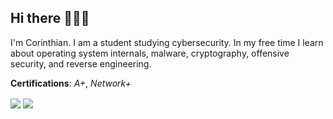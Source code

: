 ## Hi there 🕵🏻‍♂️
I'm Corinthian. I am a student studying cybersecurity. In my free time I learn about operating system internals, malware, cryptography, offensive security, and reverse engineering.

**Certifications**: *A+*, *Network+*

<a>
  <img align="center" src="https://github-readme-stats.vercel.app/api?username=th3corinthian&show_icons=true&theme=dark" />
</a>
<a>
  <img align="center" src="https://github-readme-stats.vercel.app/api/top-langs/?username=th3corinthian&layout=compact&show_icons=true&theme=dark" />
</a>
